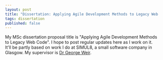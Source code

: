 ```yaml
---
layout: post
title: "Dissertation: Applying Agile Development Methods to Legacy Web Code"
tags: dissertation
published: false
---
```

My MSc dissertation proposal title is "Applying Agile Development Methods to Legacy Web Code".
I hope to post regular updates here as I work on it.
It'll be partly based on work I do at SIMUL8, a small software company in Glasgow.
My supervisor is [Dr George Weir].

[SIMUL8]: http://www.simul8.com
[Dr George Weir]: http://www.strath.ac.uk/staff/weirgeorgedr/
